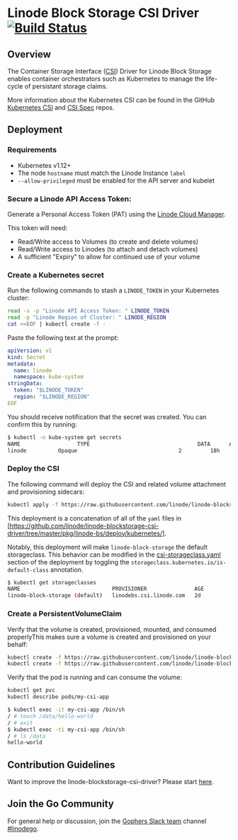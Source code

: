 # Linode Block Storage CSI Driver [![Build Status](https://travis-ci.org/linode/linode-blockstorage-csi-driver.svg?branch=master)](https://travis-ci.org/linode/linode-blockstorage-csi-driver)

## Overview
The Container Storage Interface ([CSI](https://github.com/container-storage-interface/spec)) Driver for Linode Block Storage enables container orchestrators such as Kubernetes to manage the life-cycle of persistant storage claims.

More information about the Kubernetes CSI can be found in the GitHub [Kubernetes CSI](https://kubernetes-csi.github.io/docs/Example.html) and [CSI Spec](https://github.com/container-storage-interface/spec/) repos.

## Deployment

### Requirements

* Kubernetes v1.12+
* The node `hostname` must match the Linode Instance `label`
* `--allow-privileged` must be enabled for the API server and kubelet

### Secure a Linode API Access Token:

Generate a Personal Access Token (PAT) using the [Linode Cloud Manager](https://cloud.linode.com/profile/tokens).

This token will need:

* Read/Write access to Volumes (to create and delete volumes)
* Read/Write access to Linodes (to attach and detach volumes)
* A sufficient "Expiry" to allow for continued use of your volume

### Create a Kubernetes secret

Run the following commands to stash a `LINODE_TOKEN` in your Kubernetes cluster:

```bash
read -s -p "Linode API Access Token: " LINODE_TOKEN
read -p "Linode Region of Cluster: " LINODE_REGION
cat <<EOF | kubectl create -f -
```

Paste the following text at the prompt:

```yaml
apiVersion: v1
kind: Secret
metadata:
  name: linode
  namespace: kube-system
stringData:
  token: "$LINODE_TOKEN"
  region: "$LINODE_REGION"
EOF
```

You should receive notification that the secret was created.  You can confirm this by running:

```sh
$ kubectl -n kube-system get secrets
NAME                  TYPE                                  DATA      AGE
linode          Opaque                                2         18h
```

### Deploy the CSI

The following command will deploy the CSI and related volume attachment and provisioning sidecars:

```sh
kubectl apply -f https://raw.githubusercontent.com/linode/linode-blockstorage-csi-driver/master/pkg/linode-bs/deploy/releases/linode-blockstorage-csi-driver-v0.0.1.yaml
```

This deployment is a concatenation of all of the `yaml` files in [https://github.com/linode/linode-blockstorage-csi-driver/tree/master/pkg/linode-bs/deploy/kubernetes/].

Notably, this deployment will make `linode-block-storage` the default storageclass.  This behavior can be modified in the [csi-storageclass.yaml](https://github.com/linode/linode-blockstorage-csi-driver/blob/master/pkg/linode-bs/deploy/kubernetes/csi-storageclass.yaml) section of the deployment by toggling the `storageclass.kubernetes.io/is-default-class` annotation.

```sh
$ kubectl get storageclasses
NAME                             PROVISIONER               AGE
linode-block-storage (default)   linodebs.csi.linode.com   2d
```

### Create a PersistentVolumeClaim

Verify that the volume is created, provisioned, mounted, and consumed properlyThis makes sure a volume is created and provisioned on your behalf:

```sh
kubectl create -f https://raw.githubusercontent.com/linode/linode-blockstorage-csi-driver/master/pkg/linode-bs/examples/kubernetes/csi-pvc.yaml
kubectl create -f https://raw.githubusercontent.com/linode/linode-blockstorage-csi-driver/master/pkg/linode-bs/examples/kubernetes/csi-app.yaml
```

Verify that the pod is running and can consume the volume:

```sh
kubectl get pvc
kubectl describe pods/my-csi-app
```

```sh
$ kubectl exec -it my-csi-app /bin/sh
/ # touch /data/hello-world
/ # exit
$ kubectl exec -ti my-csi-app /bin/sh
/ # ls /data
hello-world
```

## Contribution Guidelines

Want to improve the linode-blockstorage-csi-driver? Please start [here](/CONTRIBUTING.md).

## Join the Go Community

For general help or discussion, join the [Gophers Slack team](https://gophers.slack.com) channel [#linodego](https://gophers.slack.com/messages/CAG93EB2S).

